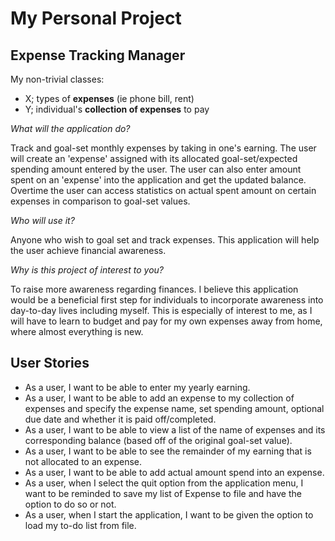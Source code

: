 # My Personal Project

## Expense Tracking Manager

My non-trivial classes:
- X; types of **expenses** (ie phone bill, rent)
- Y; individual's **collection of expenses** to pay

*What will the application do?*

Track and goal-set monthly expenses by taking in one's earning. The user will 
create an 'expense' assigned with its allocated goal-set/expected spending amount entered by the user.
The user can also enter amount spent on an 'expense' into the application and get the updated balance.
Overtime the user can access statistics on actual spent amount on certain expenses in comparison to goal-set values.

*Who will use it?*

Anyone who wish to goal set and track expenses.
This application will help the user achieve financial awareness.

*Why is this project of interest to you?*

To raise more awareness regarding finances. I believe this application would be a beneficial
first step for individuals to incorporate awareness into day-to-day lives including myself.
This is especially of interest to me, as I will have to learn to budget and pay for my own expenses away from home, 
where almost everything is new.

## User Stories

- As a user, I want to be able to enter my yearly earning.
- As a user, I want to be able to add an expense to my collection of expenses and specify
    the expense name, set spending amount, optional due date and whether it is paid off/completed.
- As a user, I want to be able to view a list of the name of expenses and
    its corresponding balance (based off of the original goal-set value).
- As a user, I want to be able to see the remainder of my earning that is not allocated to an expense.
- As a user, I want to be able to add actual amount spend into an expense. 
- As a user, when I select the quit option from the application menu, 
     I want to be reminded to save my list of Expense to file and have the option to do so or not. 
- As a user, when I start the application, I want to be given the option to load my to-do list from file.